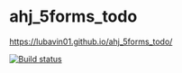 # ahj_5forms_todo
https://lubavin01.github.io/ahj_5forms_todo/

[![Build status](https://ci.appveyor.com/api/projects/status/x6ysgpye3ql2xngv?svg=true)](https://ci.appveyor.com/project/lubavin01/ahj-5forms-todo)
